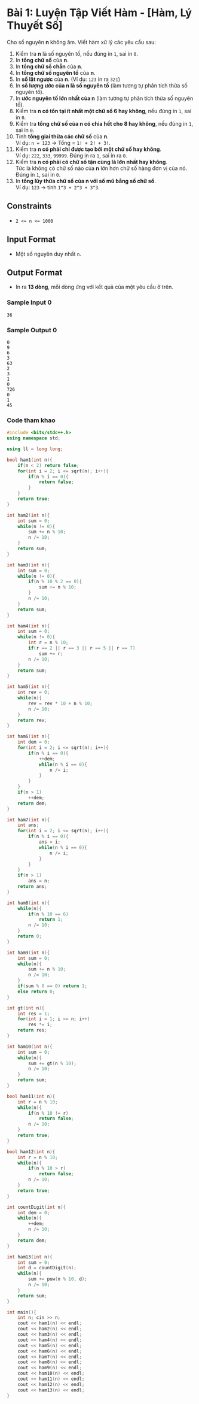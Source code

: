 # Bài 1: Luyện Tập Viết Hàm - [Hàm, Lý Thuyết Số]
Cho số nguyên **n** không âm. Viết hàm xử lý các yêu cầu sau:

1. Kiểm tra **n** là số nguyên tố, nếu đúng in `1`, sai in `0`.
2. In **tổng chữ số** của **n**.
3. In **tổng chữ số chẵn** của **n**.
4. In **tổng chữ số nguyên tố** của **n**.
5. In **số lật ngược** của **n**. (Ví dụ: `123` in ra `321`)
6. In **số lượng ước của n là số nguyên tố** (làm tương tự phân tích thừa số nguyên tố).
7. In **ước nguyên tố lớn nhất của n** (làm tương tự phân tích thừa số nguyên tố).
8. Kiểm tra **n có tồn tại ít nhất một chữ số 6 hay không**, nếu đúng in `1`, sai in `0`.
9. Kiểm tra **tổng chữ số của n có chia hết cho 8 hay không**, nếu đúng in `1`, sai in `0`.
10. Tính **tổng giai thừa các chữ số** của **n**.  
    Ví dụ: `n = 123` → Tổng = `1! + 2! + 3!`.
11. Kiểm tra **n có phải chỉ được tạo bởi một chữ số hay không**.  
    Ví dụ: `222`, `333`, `99999`. Đúng in ra `1`, sai in ra `0`.
12. Kiểm tra **n có phải có chữ số tận cùng là lớn nhất hay không**.  
    Tức là không có chữ số nào của **n** lớn hơn chữ số hàng đơn vị của nó. Đúng in `1`, sai in `0`.
13. In **tổng lũy thừa chữ số của n với số mũ bằng số chữ số**.  
    Ví dụ: `123` → tính `1^3 + 2^3 + 3^3`.

## Constraints
- `2 <= n <= 1000`

## Input Format
- Một số nguyên duy nhất `n`.

## Output Format
- In ra **13 dòng**, mỗi dòng ứng với kết quả của một yêu cầu ở trên.

### Sample Input 0
```
36
```

### Sample Output 0
```
0
9
6
3
63
2
3
1
0
726
0
1
45
```

### Code tham khao
```cpp
#include <bits/stdc++.h>
using namespace std;

using ll = long long;

bool ham1(int n){
    if(n < 2) return false;
    for(int i = 2; i <= sqrt(n); i++){
        if(n % i == 0){
            return false;
        }
    }
    return true;
}

int ham2(int n){
    int sum = 0;
    while(n != 0){
        sum += n % 10;
        n /= 10;
    }
    return sum;
}

int ham3(int n){
    int sum = 0;
    while(n != 0){
        if(n % 10 % 2 == 0){
            sum += n % 10;    
        }
        n /= 10;
    }
    return sum;
}

int ham4(int n){
    int sum = 0;
    while(n != 0){
        int r = n % 10;
        if(r == 2 || r == 3 || r == 5 || r == 7)
            sum += r;
        n /= 10;
    }
    return sum;
}

int ham5(int n){
    int rev = 0;
    while(n){
        rev = rev * 10 + n % 10;
        n /= 10;
    }
    return rev;
}

int ham6(int n){
    int dem = 0;
    for(int i = 2; i <= sqrt(n); i++){
        if(n % i == 0){
            ++dem;
            while(n % i == 0){
                n /= i;
            }
        }
    }
    if(n > 1)
        ++dem;
    return dem;
}

int ham7(int n){
    int ans;
    for(int i = 2; i <= sqrt(n); i++){
        if(n % i == 0){
            ans = i;
            while(n % i == 0){
                n /= i;
            }
        }
    }
    if(n > 1)
        ans = n;
    return ans;
}

int ham8(int n){
    while(n){
        if(n % 10 == 6)
            return 1;
        n /= 10;
    }
    return 0;
}

int ham9(int n){
    int sum = 0;
    while(n){
        sum += n % 10;
        n /= 10;
    }
    if(sum % 8 == 0) return 1;
    else return 0;
}

int gt(int n){
    int res = 1;
    for(int i = 1; i <= n; i++)
        res *= i;
    return res;
}

int ham10(int n){
    int sum = 0;
    while(n){
        sum += gt(n % 10);
        n /= 10;
    }
    return sum;
}

bool ham11(int n){
    int r = n % 10;
    while(n){
        if(n % 10 != r)
            return false;
        n /= 10;
    }
    return true;
}

bool ham12(int n){
    int r = n % 10;
    while(n){
        if(n % 10 > r)
            return false;
        n /= 10;
    }
    return true;
}

int countDigit(int n){
    int dem = 0;
    while(n){
        ++dem;
        n /= 10;
    }
    return dem;
}

int ham13(int n){
    int sum = 0;
    int d = countDigit(n);
    while(n){
        sum += pow(n % 10, d);
        n /= 10;
    }
    return sum;
}

int main(){
    int n; cin >> n;
    cout << ham1(n) << endl;
    cout << ham2(n) << endl;
    cout << ham3(n) << endl;
    cout << ham4(n) << endl;
    cout << ham5(n) << endl;
    cout << ham6(n) << endl;
    cout << ham7(n) << endl;
    cout << ham8(n) << endl;
    cout << ham9(n) << endl;
    cout << ham10(n) << endl;
    cout << ham11(n) << endl;
    cout << ham12(n) << endl;
    cout << ham13(n) << endl;
}
```